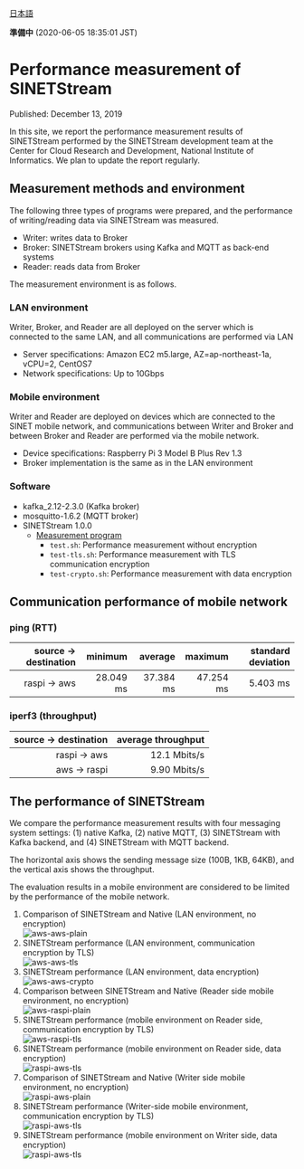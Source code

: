 <!--
Copyright (C) 2020 National Institute of Informatics

Licensed to the Apache Software Foundation (ASF) under one
or more contributor license agreements.  See the NOTICE file
distributed with this work for additional information
regarding copyright ownership.  The ASF licenses this file
to you under the Apache License, Version 2.0 (the
"License"); you may not use this file except in compliance
with the License.  You may obtain a copy of the License at

  http://www.apache.org/licenses/LICENSE-2.0

Unless required by applicable law or agreed to in writing,
software distributed under the License is distributed on an
"AS IS" BASIS, WITHOUT WARRANTIES OR CONDITIONS OF ANY
KIND, either express or implied.  See the License for the
specific language governing permissions and limitations
under the License.
--->

[日本語](index.md)

**準備中** (2020-06-05 18:35:01 JST)

# Performance measurement of SINETStream

Published: December 13, 2019

In this site, we report the performance measurement results of SINETStream performed by the SINETStream development team at the Center for Cloud Research and Development, National Institute of Informatics.
We plan to update the report regularly.

## Measurement methods and environment

The following three types of programs were prepared, and the performance of writing/reading data via SINETStream was measured.

* Writer: writes data to Broker
* Broker: SINETStream brokers using Kafka and MQTT as back-end systems
* Reader: reads data from Broker

The measurement environment is as follows.

### LAN environment

Writer, Broker, and Reader are all deployed on the server which is connected to the same LAN, and all communications are performed via LAN

* Server specifications: Amazon EC2 m5.large, AZ=ap-northeast-1a, vCPU=2, CentOS7
* Network specifications: Up to 10Gbps

### Mobile environment

Writer and Reader are deployed on devices which are connected to the SINET mobile network, and communications between Writer and Broker and between Broker and Reader are performed via the mobile network.

* Device specifications: Raspberry Pi 3 Model B Plus Rev 1.3
* Broker implementation is the same as in the LAN environment

### Software

* kafka_2.12-2.3.0 (Kafka broker)
* mosquitto-1.6.2 (MQTT broker)
* SINETStream 1.0.0
    * [Measurement program](https://github.com/nii-gakunin-cloud/sinetstream/tree/master/java/sample/perf)
        * `test.sh`: Performance measurement without encryption
        * `test-tls.sh`: Performance measurement with TLS communication encryption
        * `test-crypto.sh`: Performance measurement with data encryption

## Communication performance of mobile network

### ping (RTT)

| source -> destination | minimum | average | maximum | standard deviation |
| ---: | ---: | ---: | ---: | ---: |
| raspi -> aws | 28.049 ms | 37.384 ms | 47.254 ms | 5.403 ms |

### iperf3 (throughput)

| source -> destination | average throughput |
| ---: | ---: |
| raspi -> aws | 12.1 Mbits/s |
| aws -> raspi | 9.90 Mbits/s |

## The performance of SINETStream

We compare the performance measurement results with four messaging system settings:
(1) native Kafka, (2) native MQTT, (3) SINETStream with Kafka backend, and (4) SINETStream with MQTT backend.

The horizontal axis shows the sending message size (100B, 1KB, 64KB), and the vertical axis shows the throughput.

The evaluation results in a mobile environment are considered to be limited by the performance of the mobile network.

1. Comparison of SINETStream and Native (LAN environment, no encryption)  
   ![aws-aws-plain](aws-aws-plain.png)
1. SINETStream performance (LAN environment, communication encryption by TLS)  
   ![aws-aws-tls](aws-aws-tls.png)
1. SINETStream performance (LAN environment, data encryption)  
   ![aws-aws-crypto](aws-aws-crypto.png)
1. Comparison between SINETStream and Native (Reader side mobile environment, no encryption)  
   ![aws-raspi-plain](aws-raspi-plain.png)
1. SINETStream performance (mobile environment on Reader side, communication encryption by TLS)  
   ![aws-raspi-tls](aws-raspi-tls.png)
1. SINETStream performance (mobile environment on Reader side, data encryption)  
   ![raspi-aws-tls](raspi-aws-crypto.png)
1. Comparison of SINETStream and Native (Writer side mobile environment, no encryption)  
   ![raspi-aws-plain](raspi-aws-plain.png)
1. SINETStream performance (Writer-side mobile environment, communication encryption by TLS)  
   ![raspi-aws-tls](raspi-aws-tls.png)
1. SINETStream performance (mobile environment on Writer side, data encryption)  
   ![raspi-aws-tls](raspi-aws-crypto.png)
